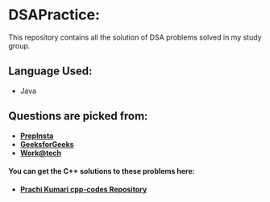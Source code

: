# DSAPractice:
<p>This repository contains all the solution of DSA problems solved in my study group.</p>

## Language Used: 
- Java

## Questions are picked from:
- <strong><a href="https://prepinsta.com/data-structures" target="_blank">PrepInsta</a></strong>
- <strong><a href="https://www.geeksforgeeks.org/data-structures/" target="_blank">GeeksforGeeks</a></strong>
- <strong><a href="https://workat.tech/problem-solving/lists/dsa-problems/practice" target="_blank">Work@tech</a></strong>

#### You can get the C++ solutions to these problems here:
- <strong><a href="https://github.com/prachi1710/cpp-codes" target="_blank">Prachi Kumari cpp-codes Repository</a></strong>
